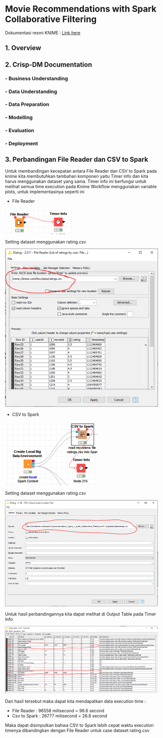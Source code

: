 # Movie Recommendations with Spark Collaborative Filtering
Dokumentasi resmi KNIME : [Link here](https://www.knime.com/blog/movie-recommendations-with-spark-collaborative-filtering)

## 1. Overview


## 2. Crisp-DM Documentation

### - Business Understanding


### - Data Understanding


### - Data Preparation


### - Modelling


### - Evaluation


### - Deployment

## 3. Perbandingan File Reader dan CSV to Spark 
Untuk membandingan kecepatan antara File Reader dan CSV to Spark pada knime kita membutuhkan tambahan komponen yaitu Timer info dan kita harus menggunakan dataset yang sama. Timer info ini berfungsi untuk melihat semua time execution pada Knime Workflow menggunakan variable plots, untuk implementasinya seperti ini

- File Reader

![Knime Workflow](Dokumentasi/3/filereader.PNG)

Setting dataset menggunakan rating.csv

![Knime Workflow](Dokumentasi/3/filereader_option.PNG)

- CSV to Spark

![Knime Workflow](Dokumentasi/3/csvtospark.PNG)

Setting dataset menggunakan rating.csv

![Knime Workflow](Dokumentasi/3/csvtospark_option.PNG)


Untuk hasil perbandingannya kita dapat melihat di Output Table pada Timer Info

![Knime Workflow](Dokumentasi/3/hasilperbandingan.PNG)

Dari hasil tersebut maka dapat kita mendapatkan data execution time :
- File Reader  : 96558 milisecond = 96.6 second
- Csv to Spark : 26777 milisecond = 26.8 second

Maka dapat disimpulkan bahwa CSV to Spark lebih cepat waktu execution timenya dibandingkan dengan File Reader untuk case dataset rating.csv


